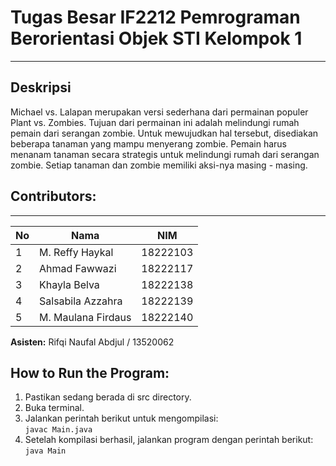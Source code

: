 # **Tugas Besar IF2212 Pemrograman Berorientasi Objek STI Kelompok 1**  
_______
## Deskripsi
Michael vs. Lalapan merupakan versi sederhana dari permainan populer Plant vs. Zombies. Tujuan dari permainan ini adalah melindungi rumah pemain dari serangan zombie. Untuk mewujudkan hal tersebut, disediakan beberapa tanaman yang mampu menyerang zombie. Pemain harus menanam tanaman secara strategis untuk melindungi rumah dari serangan zombie. Setiap tanaman dan zombie memiliki aksi-nya masing - masing. 

## Contributors:
_______

| **No**     | **Nama**                   | **NIM**           |
| ------ | ---------------------- | ------------- |
| 1      | M. Reffy Haykal        | 18222103      |
| 2      | Ahmad Fawwazi          | 18222117      |
| 3      | Khayla Belva           | 18222138      |
| 4      | Salsabila Azzahra      | 18222139      |
| 5      | M. Maulana Firdaus     | 18222140      |

**Asisten:** Rifqi Naufal Abdjul / 13520062

## **How to Run the Program:**
1. Pastikan sedang berada di src directory.
2. Buka terminal.  
3. Jalankan perintah berikut untuk mengompilasi:  
`javac Main.java`
4. Setelah kompilasi berhasil, jalankan program dengan perintah berikut:  
`java Main`
